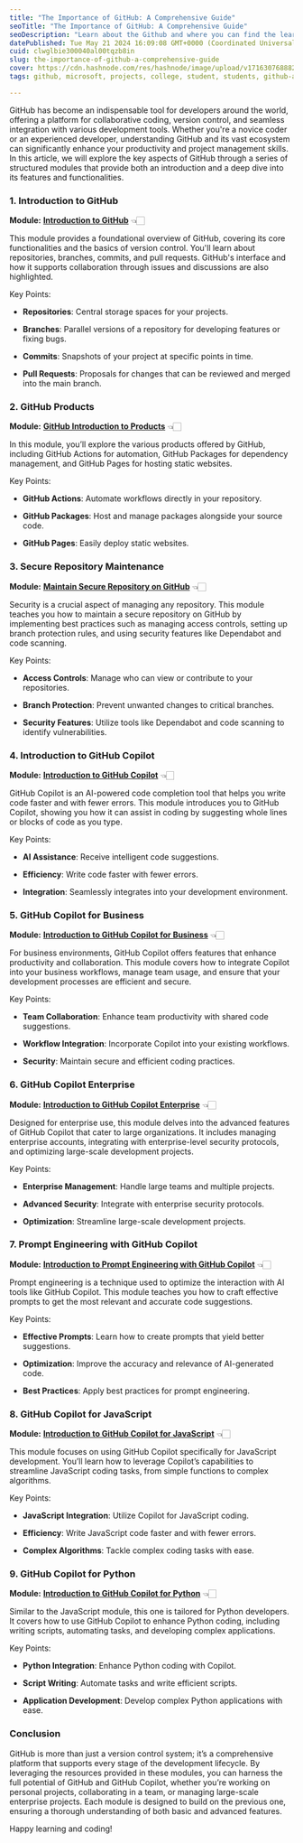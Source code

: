 ```yaml
---
title: "The Importance of GitHub: A Comprehensive Guide"
seoTitle: "The Importance of GitHub: A Comprehensive Guide"
seoDescription: "Learn about the Github and where you can find the learning resources for the same."
datePublished: Tue May 21 2024 16:09:08 GMT+0000 (Coordinated Universal Time)
cuid: clwglbie300040al00tqzb8in
slug: the-importance-of-github-a-comprehensive-guide
cover: https://cdn.hashnode.com/res/hashnode/image/upload/v1716307688821/1bf67d7f-24bf-4c1f-b538-a9f00c221df1.png
tags: github, microsoft, projects, college, student, students, github-actions, githubpages, github-actions-1, github-copilot, pratikkhose

---
```


GitHub has become an indispensable tool for developers around the world, offering a platform for collaborative coding, version control, and seamless integration with various development tools. Whether you're a novice coder or an experienced developer, understanding GitHub and its vast ecosystem can significantly enhance your productivity and project management skills. In this article, we will explore the key aspects of GitHub through a series of structured modules that provide both an introduction and a deep dive into its features and functionalities.

### 1\. Introduction to GitHub

**Module:** [**Introduction to GitHub**](https://learn.microsoft.com/training/modules/introduction-to-github/?wt.mc_id=studentamb_370191) 👈🏻

This module provides a foundational overview of GitHub, covering its core functionalities and the basics of version control. You'll learn about repositories, branches, commits, and pull requests. GitHub's interface and how it supports collaboration through issues and discussions are also highlighted.

Key Points:

* **Repositories**: Central storage spaces for your projects.
    
* **Branches**: Parallel versions of a repository for developing features or fixing bugs.
    
* **Commits**: Snapshots of your project at specific points in time.
    
* **Pull Requests**: Proposals for changes that can be reviewed and merged into the main branch.
    

### 2\. GitHub Products

**Module:** [**GitHub Introduction to Products**](https://learn.microsoft.com/training/modules/github-introduction-products/?wt.mc_id=studentamb_370191) 👈🏻

In this module, you’ll explore the various products offered by GitHub, including GitHub Actions for automation, GitHub Packages for dependency management, and GitHub Pages for hosting static websites.

Key Points:

* **GitHub Actions**: Automate workflows directly in your repository.
    
* **GitHub Packages**: Host and manage packages alongside your source code.
    
* **GitHub Pages**: Easily deploy static websites.
    

### 3\. Secure Repository Maintenance

**Module:** [**Maintain Secure Repository on GitHub**](https://learn.microsoft.com/training/modules/maintain-secure-repository-github/?wt.mc_id=studentamb_370191) 👈🏻

Security is a crucial aspect of managing any repository. This module teaches you how to maintain a secure repository on GitHub by implementing best practices such as managing access controls, setting up branch protection rules, and using security features like Dependabot and code scanning.

Key Points:

* **Access Controls**: Manage who can view or contribute to your repositories.
    
* **Branch Protection**: Prevent unwanted changes to critical branches.
    
* **Security Features**: Utilize tools like Dependabot and code scanning to identify vulnerabilities.
    

### 4\. Introduction to GitHub Copilot

**Module:** [**Introduction to GitHub Copilot**](https://learn.microsoft.com/training/modules/introduction-to-github-copilot/?wt.mc_id=studentamb_370191) 👈🏻

GitHub Copilot is an AI-powered code completion tool that helps you write code faster and with fewer errors. This module introduces you to GitHub Copilot, showing you how it can assist in coding by suggesting whole lines or blocks of code as you type.

Key Points:

* **AI Assistance**: Receive intelligent code suggestions.
    
* **Efficiency**: Write code faster with fewer errors.
    
* **Integration**: Seamlessly integrates into your development environment.
    

### 5\. GitHub Copilot for Business

**Module:** [**Introduction to GitHub Copilot for Business**](https://learn.microsoft.com/training/modules/introduction-to-github-copilot-for-business/?wt.mc_id=studentamb_370191) 👈🏻

For business environments, GitHub Copilot offers features that enhance productivity and collaboration. This module covers how to integrate Copilot into your business workflows, manage team usage, and ensure that your development processes are efficient and secure.

Key Points:

* **Team Collaboration**: Enhance team productivity with shared code suggestions.
    
* **Workflow Integration**: Incorporate Copilot into your existing workflows.
    
* **Security**: Maintain secure and efficient coding practices.
    

### 6\. GitHub Copilot Enterprise

**Module:** [**Introduction to GitHub Copilot Enterprise**](https://learn.microsoft.com/training/modules/introduction-to-github-copilot-enterprise/?wt.mc_id=studentamb_370191) 👈🏻

Designed for enterprise use, this module delves into the advanced features of GitHub Copilot that cater to large organizations. It includes managing enterprise accounts, integrating with enterprise-level security protocols, and optimizing large-scale development projects.

Key Points:

* **Enterprise Management**: Handle large teams and multiple projects.
    
* **Advanced Security**: Integrate with enterprise security protocols.
    
* **Optimization**: Streamline large-scale development projects.
    

### 7\. Prompt Engineering with GitHub Copilot

**Module:** [**Introduction to Prompt Engineering with GitHub Copilot**](https://learn.microsoft.com/training/modules/introduction-prompt-engineering-with-github-copilot/?wt.mc_id=studentamb_370191) 👈🏻

Prompt engineering is a technique used to optimize the interaction with AI tools like GitHub Copilot. This module teaches you how to craft effective prompts to get the most relevant and accurate code suggestions.

Key Points:

* **Effective Prompts**: Learn how to create prompts that yield better suggestions.
    
* **Optimization**: Improve the accuracy and relevance of AI-generated code.
    
* **Best Practices**: Apply best practices for prompt engineering.
    

### 8\. GitHub Copilot for JavaScript

**Module:** [**Introduction to GitHub Copilot for JavaScript**](https://learn.microsoft.com/training/modules/introduction-copilot-javascript/?wt.mc_id=studentamb_370191) 👈🏻

This module focuses on using GitHub Copilot specifically for JavaScript development. You’ll learn how to leverage Copilot’s capabilities to streamline JavaScript coding tasks, from simple functions to complex algorithms.

Key Points:

* **JavaScript Integration**: Utilize Copilot for JavaScript coding.
    
* **Efficiency**: Write JavaScript code faster and with fewer errors.
    
* **Complex Algorithms**: Tackle complex coding tasks with ease.
    

### 9\. GitHub Copilot for Python

**Module:** [**Introduction to GitHub Copilot for Python**](https://learn.microsoft.com/training/modules/introduction-copilot-python/?wt.mc_id=studentamb_370191) 👈🏻

Similar to the JavaScript module, this one is tailored for Python developers. It covers how to use GitHub Copilot to enhance Python coding, including writing scripts, automating tasks, and developing complex applications.

Key Points:

* **Python Integration**: Enhance Python coding with Copilot.
    
* **Script Writing**: Automate tasks and write efficient scripts.
    
* **Application Development**: Develop complex Python applications with ease.
    

### Conclusion

GitHub is more than just a version control system; it’s a comprehensive platform that supports every stage of the development lifecycle. By leveraging the resources provided in these modules, you can harness the full potential of GitHub and GitHub Copilot, whether you’re working on personal projects, collaborating in a team, or managing large-scale enterprise projects. Each module is designed to build on the previous one, ensuring a thorough understanding of both basic and advanced features.

Happy learning and coding!